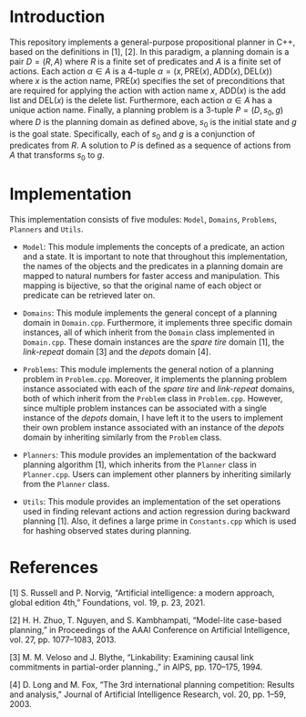 # Introduction
This repository implements a general-purpose propositional planner in C++, based on the definitions in [1], [2]. In this paradigm, a planning domain is a pair $D = (R, A)$ where $R$ is a finite set of predicates and $A$ is a finite set of actions. Each action $\alpha \in A$ is a 4-tuple $\alpha = (x, \text{PRE}(x), \text{ADD}(x), \text{DEL}(x))$ where $x$ is the action name, $\text{PRE}(x)$ specifies the set of preconditions that are required for applying the action with action name $x$, $\text{ADD}(x)$ is the add list and $\text{DEL}(x)$ is the delete list. Furthermore, each action $\alpha \in A$ has a unique action name. Finally, a planning problem is a 3-tuple $P = (D, s_0, g)$ where $D$ is the planning domain as defined above, $s_0$ is the initial state and $g$ is the goal state. Specifically, each of $s_0$ and $g$ is a conjunction of predicates from $R$. A solution to $P$ is defined as a sequence of actions from $A$ that transforms $s_0$ to $g$.

# Implementation
This implementation consists of five modules: `Model`, `Domains`, `Problems`, `Planners` and `Utils`.

* `Model`: This module implements the concepts of a predicate, an action and a state. It is important to note that throughout this implementation, the names of the objects and the predicates in a planning domain are mapped to natural numbers for faster access and manipulation. This mapping is bijective, so that the original name of each object or predicate can be retrieved later on.

* `Domains`: This module implements the general concept of a planning domain in `Domain.cpp`. Furthermore, it implements three specific domain instances, all of which inherit from the `Domain` class implemented in `Domain.cpp`. These domain instances are the *spare tire* domain [1], the *link-repeat* domain [3] and the *depots* domain [4].

* `Problems`: This module implements the general notion of a planning problem in `Problem.cpp`. Moreover, it implements the planning problem instance associated with each of the *spare tire* and *link-repeat* domains, both of which inherit from the `Problem` class in `Problem.cpp`. However, since multiple problem instances can be associated with a single instance of the *depots* domain, I have left it to the users to implement their own problem instance associated with an instance of the *depots* domain by inheriting similarly from the `Problem` class.

* `Planners`: This module provides an implementation of the backward planning algorithm [1], which inherits from the `Planner` class in `Planner.cpp`. Users can implement other planners by inheriting similarly from the `Planner` class.

* `Utils`: This module provides an implementation of the set operations used in finding relevant actions and action regression during backward planning [1]. Also, it defines a large prime in `Constants.cpp` which is used for hashing observed states during planning.

# References
[1] S. Russell and P. Norvig, “Artificial intelligence: a modern approach, global edition 4th,” Foundations, vol. 19, p. 23, 2021.

[2] H. H. Zhuo, T. Nguyen, and S. Kambhampati, “Model-lite case-based planning,” in Proceedings of the AAAI Conference on Artificial Intelligence, vol. 27, pp. 1077–1083, 2013.

[3] M. M. Veloso and J. Blythe, “Linkability: Examining causal link commitments in partial-order planning.,” in AIPS, pp. 170–175, 1994.

[4] D. Long and M. Fox, “The 3rd international planning competition: Results and analysis,” Journal of Artificial Intelligence Research, vol. 20, pp. 1–59, 2003.